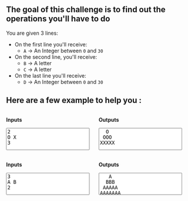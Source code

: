 ## The goal of this challenge is to find out the operations you'll have to do

You are given 3 lines:

- On the first line you'll receive:
  - `A` -> An Integer between `0` and `30`
- On the second line, you'll receive:
  - `B` -> A letter
  - `C` -> A letter
- On the last line you'll receive:
  - `D` -> An Integer between `0` and `30`
 
## Here are a few example to help you :

<div
    style="
        display: flex;
        flex-direction: row;
        width: 100%;"
>
<div
    style="
        display: flex;
        flex-direction: column;
        width: 50%;"
>
<p
    style="
        width: 100%;
        font-weight: bold;"
> Inputs</p>
<textarea
    style="
        min-height: 60px;
        width: 90%;
        height: 100%;
        padding-left:1%;
        resize: none;"
    readonly="readonly"
>
2
O X
3
</textarea>
</div>
</br>
<div
    style="
        display: flex;
        flex-direction: column;
        width: 50%;"
>
<p
    style="
        width: 100%;
        font-weight: bold;"
> Outputs</p>
<textarea
    style="
        min-height: 60px;
        width: 90%;
        height: 100%;
        padding-left:1%;
        resize: none;"
    readonly="readonly"
>
  O
 OOO
XXXXX
</textarea>
</div>
</div>
</br>
<div
    style="
        display: flex;
        flex-direction: row;
        width: 100%;"
>
<div
    style="
        display: flex;
        flex-direction: column;
        width: 50%;"
>
<p
    style="
        width: 100%;
        font-weight: bold;"
> Inputs</p>
<textarea
    style="
        min-height: 60px;
        width: 90%;
        height: 100%;
        padding-left:1%;
        resize: none;"
    readonly="readonly"
>
3
A B
2
</textarea>
</div>
</br>
<div
    style="
        display: flex;
        flex-direction: column;
        width: 50%;"
>
<p
    style="
        width: 100%;
        font-weight: bold;"
> Outputs</p>
<textarea
    style="
        min-height: 60px;
        width: 90%;
        height: 100%;
        padding-left:1%;
        resize: none;"
    readonly="readonly"
>
   A
  BBB
 AAAAA
AAAAAAA
</textarea>
</div>
</div>